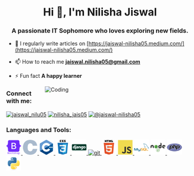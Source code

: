 <h1 align="center">Hi 👋, I'm Nilisha Jiswal</h1>
<h3 align="center">A passionate IT Sophomore who loves exploring new fields.</h3>

- 📝 I regularly write articles on [https://jaiswal-nilisha05.medium.com/](https://jaiswal-nilisha05.medium.com/)

- 📫 How to reach me **jaiswal.nilisha05@gmail.com**

- ⚡ Fun fact **A happy learner**
<img align="right" alt="Coding" width="400" src="https://cdn.dribbble.com/users/10549/screenshots/6139254/meditate.png">

<h3 align="left">Connect with me:</h3>
<p align="left">
<a href="https://twitter.com/jaiswal_nilu05" target="blank"><img align="center" src="https://cdn.jsdelivr.net/npm/simple-icons@3.0.1/icons/twitter.svg" alt="jaiswal_nilu05" height="30" width="40" /></a>
<a href="https://instagram.com/nilisha_jais05" target="blank"><img align="center" src="https://cdn.jsdelivr.net/npm/simple-icons@3.0.1/icons/instagram.svg" alt="nilisha_jais05" height="30" width="40" /></a>
<a href="https://medium.com/@jaiswal-nilisha05" target="blank"><img align="center" src="https://cdn.jsdelivr.net/npm/simple-icons@3.0.1/icons/medium.svg" alt="@jaiswal-nilisha05" height="30" width="40" /></a>
</p>

<h3 align="left">Languages and Tools:</h3>
<p align="left"> <a href="https://getbootstrap.com" target="_blank"> <img src="https://raw.githubusercontent.com/devicons/devicon/master/icons/bootstrap/bootstrap-plain-wordmark.svg" alt="bootstrap" width="40" height="40"/> </a> <a href="https://www.cprogramming.com/" target="_blank"> <img src="https://raw.githubusercontent.com/devicons/devicon/master/icons/c/c-original.svg" alt="c" width="40" height="40"/> </a> <a href="https://www.w3schools.com/cpp/" target="_blank"> <img src="https://raw.githubusercontent.com/devicons/devicon/master/icons/cplusplus/cplusplus-original.svg" alt="cplusplus" width="40" height="40"/> </a> <a href="https://www.w3schools.com/css/" target="_blank"> <img src="https://raw.githubusercontent.com/devicons/devicon/master/icons/css3/css3-original-wordmark.svg" alt="css3" width="40" height="40"/> </a> <a href="https://www.djangoproject.com/" target="_blank"> <img src="https://raw.githubusercontent.com/devicons/devicon/master/icons/django/django-original.svg" alt="django" width="40" height="40"/> </a> <a href="https://git-scm.com/" target="_blank"> <img src="https://www.vectorlogo.zone/logos/git-scm/git-scm-icon.svg" alt="git" width="40" height="40"/> </a> <a href="https://www.w3.org/html/" target="_blank"> <img src="https://raw.githubusercontent.com/devicons/devicon/master/icons/html5/html5-original-wordmark.svg" alt="html5" width="40" height="40"/> </a> <a href="https://developer.mozilla.org/en-US/docs/Web/JavaScript" target="_blank"> <img src="https://raw.githubusercontent.com/devicons/devicon/master/icons/javascript/javascript-original.svg" alt="javascript" width="40" height="40"/> </a> <a href="https://www.mysql.com/" target="_blank"> <img src="https://raw.githubusercontent.com/devicons/devicon/master/icons/mysql/mysql-original-wordmark.svg" alt="mysql" width="40" height="40"/> </a> <a href="https://nodejs.org" target="_blank"> <img src="https://raw.githubusercontent.com/devicons/devicon/master/icons/nodejs/nodejs-original-wordmark.svg" alt="nodejs" width="40" height="40"/> </a> <a href="https://www.php.net" target="_blank"> <img src="https://raw.githubusercontent.com/devicons/devicon/master/icons/php/php-original.svg" alt="php" width="40" height="40"/> </a> <a href="https://www.python.org" target="_blank"> <img src="https://raw.githubusercontent.com/devicons/devicon/master/icons/python/python-original.svg" alt="python" width="40" height="40"/> </a> </p>
